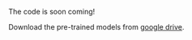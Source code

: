 The code is soon coming!

Download the pre-trained models from [google drive](https://drive.google.com/drive/folders/1Q27_PvPFbEdJG3JglmsCUlMWGmC14FXQ?usp=sharing).


